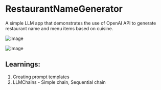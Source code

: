 # RestaurantNameGenerator
A simple LLM app that demonstrates the use of OpenAI API to generate restaurant name and menu items based on cuisine.

![image](https://github.com/Dhanush-Mohan/RestaurantNameGenerator/assets/115526861/db7821e1-bb5f-48a4-8d95-edd0e0294226)

![image](https://github.com/Dhanush-Mohan/RestaurantNameGenerator/assets/115526861/0932c7ce-dffd-42a4-9d2c-591d7ec5f4d2)


## Learnings:
1. Creating prompt templates
2. LLMChains - Simple chain, Sequential chain
   
